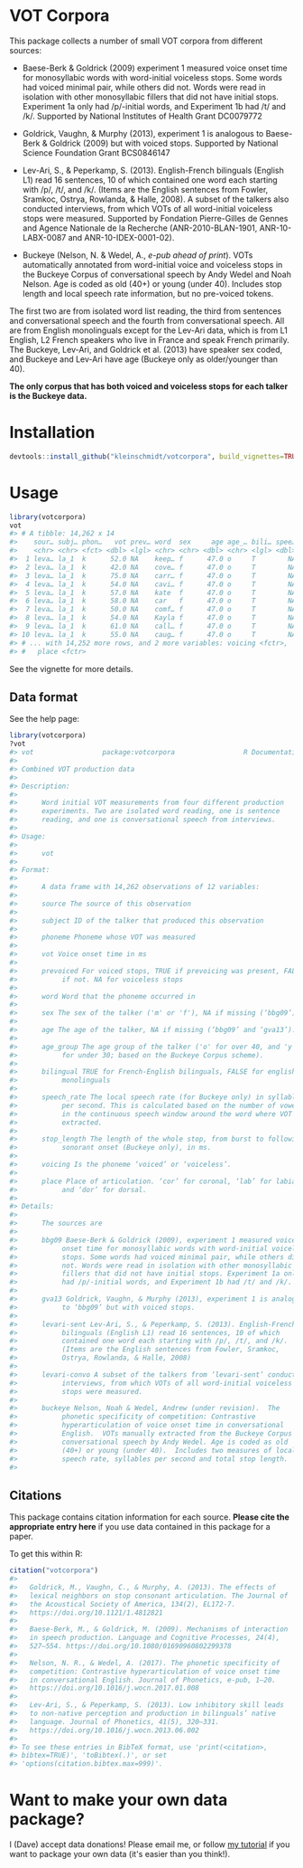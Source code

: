 # VOT Corpora

This package collects a number of small VOT corpora from different sources:

* Baese-Berk & Goldrick (2009) experiment 1 measured voice onset time for
  monosyllabic words with word-initial voiceless stops. Some words had voiced
  minimal pair, while others did not. Words were read in isolation with other
  monosyllabic fillers that did not have initial stops. Experiment 1a only had
  /p/-initial words, and Experiment 1b had /t/ and /k/.  Supported by National
  Institutes of Health Grant DC0079772

* Goldrick, Vaughn, & Murphy (2013), experiment 1 is analogous to Baese-Berk &
  Goldrick (2009) but with voiced stops.  Supported by National Science
  Foundation Grant BCS0846147

* Lev-Ari, S., & Peperkamp, S. (2013). English-French bilinguals (English L1)
  read 16 sentences, 10 of which contained one word each starting with /p/, /t/,
  and /k/. (Items are the English sentences from Fowler, Sramkoc, Ostrya,
  Rowlanda, & Halle, 2008). A subset of the talkers also conducted interviews,
  from which VOTs of all word-initial voiceless stops were measured.  Supported
  by Fondation Pierre-Gilles de Gennes and Agence Nationale de la Recherche
  (ANR-2010-BLAN-1901, ANR-10-LABX-0087 and ANR-10-IDEX-0001-02).

* Buckeye (Nelson, N. & Wedel, A., _e-pub ahead of print_). VOTs
  automatically annotated from word-initial voice and voiceless stops in the
  Buckeye Corpus of conversational speech by Andy Wedel and Noah Nelson.  Age is
  coded as old (40+) or young (under 40).  Includes stop length and local speech
  rate information, but no pre-voiced tokens.

The first two are from isolated word list reading, the third from sentences and
conversational speech and the fourth from conversational speech. All are from
English monolinguals except for the Lev-Ari data, which is from L1 English, L2
French speakers who live in France and speak French primarily. The Buckeye,
Lev-Ari, and Goldrick et al. (2013) have speaker sex coded, and Buckeye and
Lev-Ari have age (Buckeye only as older/younger than 40).

__The only corpus that has both voiced and voiceless stops for each talker is the
Buckeye data.__

# Installation

```r
devtools::install_github("kleinschmidt/votcorpora", build_vignettes=TRUE)
```

# Usage

``` r
library(votcorpora)
vot
#> # A tibble: 14,262 x 14
#>    sour… subj… phon…   vot prev… word  sex     age age_… bili… spee… stop…
#>    <chr> <chr> <fct> <dbl> <lgl> <chr> <chr> <dbl> <chr> <lgl> <dbl> <dbl>
#>  1 leva… la_1  k      52.0 NA    keep… f      47.0 o     T        NA    NA
#>  2 leva… la_1  k      42.0 NA    cove… f      47.0 o     T        NA    NA
#>  3 leva… la_1  k      75.0 NA    carr… f      47.0 o     T        NA    NA
#>  4 leva… la_1  k      54.0 NA    cavi… f      47.0 o     T        NA    NA
#>  5 leva… la_1  k      57.0 NA    kate  f      47.0 o     T        NA    NA
#>  6 leva… la_1  k      58.0 NA    car   f      47.0 o     T        NA    NA
#>  7 leva… la_1  k      50.0 NA    comf… f      47.0 o     T        NA    NA
#>  8 leva… la_1  k      54.0 NA    Kayla f      47.0 o     T        NA    NA
#>  9 leva… la_1  k      61.0 NA    call… f      47.0 o     T        NA    NA
#> 10 leva… la_1  k      55.0 NA    caug… f      47.0 o     T        NA    NA
#> # ... with 14,252 more rows, and 2 more variables: voicing <fctr>,
#> #   place <fctr>
```

See the vignette for more details.

## Data format

See the help page:

``` r
library(votcorpora)
?vot
#> vot                 package:votcorpora                 R Documentation
#> 
#> Combined VOT production data
#> 
#> Description:
#> 
#>      Word initial VOT measurements from four different production
#>      experiments. Two are isolated word reading, one is sentence
#>      reading, and one is conversational speech from interviews.
#> 
#> Usage:
#> 
#>      vot
#>      
#> Format:
#> 
#>      A data frame with 14,262 observations of 12 variables:
#> 
#>      source The source of this observation
#> 
#>      subject ID of the talker that produced this observation
#> 
#>      phoneme Phoneme whose VOT was measured
#> 
#>      vot Voice onset time in ms
#> 
#>      prevoiced For voiced stops, TRUE if prevoicing was present, FALSE
#>           if not. NA for voiceless stops
#> 
#>      word Word that the phoneme occurred in
#> 
#>      sex The sex of the talker ('m' or 'f'), NA if missing (‘bbg09’).
#> 
#>      age The age of the talker, NA if missing (‘bbg09’ and ‘gva13’).
#> 
#>      age_group The age group of the talker ('o' for over 40, and 'y'
#>           for under 30; based on the Buckeye Corpus scheme).
#> 
#>      bilingual TRUE for French-English bilinguals, FALSE for english
#>           monolinguals
#> 
#>      speech_rate The local speech rate (for Buckeye only) in syllables
#>           per second. This is calculated based on the number of vowels
#>           in the continuous speech window around the word where VOT was
#>           extracted.
#> 
#>      stop_length The length of the whole stop, from burst to following
#>           sonorant onset (Buckeye only), in ms.
#> 
#>      voicing Is the phoneme ‘voiced’ or ‘voiceless’.
#> 
#>      place Place of articulation. ‘cor’ for coronal, ‘lab’ for labial,
#>           and ‘dor’ for dorsal.
#> 
#> Details:
#> 
#>      The sources are
#> 
#>      bbg09 Baese-Berk & Goldrick (2009), experiment 1 measured voice
#>           onset time for monosyllabic words with word-initial voiceless
#>           stops. Some words had voiced minimal pair, while others did
#>           not. Words were read in isolation with other monosyllabic
#>           fillers that did not have initial stops. Experiment 1a only
#>           had /p/-initial words, and Experiment 1b had /t/ and /k/.
#> 
#>      gva13 Goldrick, Vaughn, & Murphy (2013), experiment 1 is analogous
#>           to ‘bbg09’ but with voiced stops.
#> 
#>      levari-sent Lev-Ari, S., & Peperkamp, S. (2013). English-French
#>           bilinguals (English L1) read 16 sentences, 10 of which
#>           contained one word each starting with /p/, /t/, and /k/.
#>           (Items are the English sentences from Fowler, Sramkoc,
#>           Ostrya, Rowlanda, & Halle, 2008)
#> 
#>      levari-convo A subset of the talkers from ‘levari-sent’ conducted
#>           interviews, from which VOTs of all word-initial voiceless
#>           stops were measured.
#> 
#>      buckeye Nelson, Noah & Wedel, Andrew (under revision).  The
#>           phonetic specificity of competition: Contrastive
#>           hyperarticulation of voice onset time in conversational
#>           English.  VOTs manually extracted from the Buckeye Corpus of
#>           conversational speech by Andy Wedel. Age is coded as old
#>           (40+) or young (under 40).  Includes two measures of local
#>           speech rate, syllables per second and total stop length.
#> 
```

## Citations

This package contains citation information for each source.  **Please cite the
appropriate entry here** if you use data contained in this package for a paper.

To get this within R:

``` r
citation("votcorpora")
#> 
#>   Goldrick, M., Vaughn, C., & Murphy, A. (2013). The effects of
#>   lexical neighbors on stop consonant articulation. The Journal of
#>   the Acoustical Society of America, 134(2), EL172-7.
#>   https://doi.org/10.1121/1.4812821
#> 
#>   Baese-Berk, M., & Goldrick, M. (2009). Mechanisms of interaction
#>   in speech production. Language and Cognitive Processes, 24(4),
#>   527–554. https://doi.org/10.1080/01690960802299378
#> 
#>   Nelson, N. R., & Wedel, A. (2017). The phonetic specificity of
#>   competition: Contrastive hyperarticulation of voice onset time
#>   in conversational English. Journal of Phonetics, e-pub, 1–20.
#>   https://doi.org/10.1016/j.wocn.2017.01.008
#> 
#>   Lev-Ari, S., & Peperkamp, S. (2013). Low inhibitory skill leads
#>   to non-native perception and production in bilinguals’ native
#>   language. Journal of Phonetics, 41(5), 320–331.
#>   https://doi.org/10.1016/j.wocn.2013.06.002
#> 
#> To see these entries in BibTeX format, use 'print(<citation>,
#> bibtex=TRUE)', 'toBibtex(.)', or set
#> 'options(citation.bibtex.max=999)'.
```

# Want to make your own data package?

I (Dave) accept data donations!  Please email me, or follow [my
tutorial](http://www.davekleinschmidt.com/r-packages/) if you want to package
your own data (it's easier than you think!).
